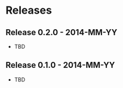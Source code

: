 # Releases

## Release 0.2.0 - 2014-MM-YY
                                                                                                      
* TBD

## Release 0.1.0 - 2014-MM-YY

* TBD
